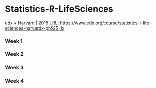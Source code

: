 # Statistics-R-LifeSciences


edx + Harvard | 2015
URL: https://www.edx.org/course/statistics-r-life-sciences-harvardx-ph525-1x

### Week 1

### Week 2

### Week 3

### Week 4
